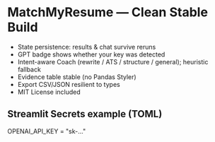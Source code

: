 # MatchMyResume — Clean Stable Build
- State persistence: results & chat survive reruns
- GPT badge shows whether your key was detected
- Intent-aware Coach (rewrite / ATS / structure / general); heuristic fallback
- Evidence table stable (no Pandas Styler)
- Export CSV/JSON resilient to types
- MIT License included

## Streamlit Secrets example (TOML)
OPENAI_API_KEY = "sk-..."
